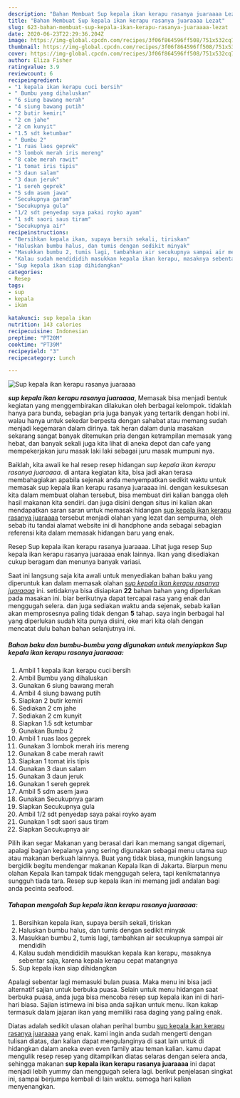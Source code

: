 ```yaml
---
description: "Bahan Membuat Sup kepala ikan kerapu rasanya juaraaaa Lezat"
title: "Bahan Membuat Sup kepala ikan kerapu rasanya juaraaaa Lezat"
slug: 623-bahan-membuat-sup-kepala-ikan-kerapu-rasanya-juaraaaa-lezat
date: 2020-06-23T22:29:36.204Z
image: https://img-global.cpcdn.com/recipes/3f06f864596ff508/751x532cq70/sup-kepala-ikan-kerapu-rasanya-juaraaaa-foto-resep-utama.jpg
thumbnail: https://img-global.cpcdn.com/recipes/3f06f864596ff508/751x532cq70/sup-kepala-ikan-kerapu-rasanya-juaraaaa-foto-resep-utama.jpg
cover: https://img-global.cpcdn.com/recipes/3f06f864596ff508/751x532cq70/sup-kepala-ikan-kerapu-rasanya-juaraaaa-foto-resep-utama.jpg
author: Eliza Fisher
ratingvalue: 3.9
reviewcount: 6
recipeingredient:
- "1 kepala ikan kerapu cuci bersih"
- " Bumbu yang dihaluskan"
- "6 siung bawang merah"
- "4 siung bawang putih"
- "2 butir kemiri"
- "2 cm jahe"
- "2 cm kunyit"
- "1.5 sdt ketumbar"
- " Bumbu 2"
- "1 ruas laos geprek"
- "3 lombok merah iris mereng"
- "8 cabe merah rawit"
- "1 tomat iris tipis"
- "3 daun salam"
- "3 daun jeruk"
- "1 sereh geprek"
- "5 sdm asem jawa"
- "Secukupnya garam"
- "Secukupnya gula"
- "1/2 sdt penyedap saya pakai royko ayam"
- "1 sdt saori saus tiram"
- "Secukupnya air"
recipeinstructions:
- "Bersihkan kepala ikan, supaya bersih sekali, tiriskan"
- "Haluskan bumbu halus, dan tumis dengan sedikit minyak"
- "Masukkan bumbu 2, tumis lagi, tambahkan air secukupnya sampai air mendidih"
- "Kalau sudah mendididih masukkan kepala ikan kerapu, masaknya sebentar saja, karena kepala kerapu cepat matangnya"
- "Sup kepala ikan siap dihidangkan"
categories:
- Resep
tags:
- sup
- kepala
- ikan

katakunci: sup kepala ikan 
nutrition: 143 calories
recipecuisine: Indonesian
preptime: "PT20M"
cooktime: "PT39M"
recipeyield: "3"
recipecategory: Lunch

---
```



![Sup kepala ikan kerapu rasanya juaraaaa](https://img-global.cpcdn.com/recipes/3f06f864596ff508/751x532cq70/sup-kepala-ikan-kerapu-rasanya-juaraaaa-foto-resep-utama.jpg)

<b><i>sup kepala ikan kerapu rasanya juaraaaa</i></b>, Memasak bisa menjadi bentuk kegiatan yang menggembirakan dilakukan oleh berbagai kelompok. tidaklah hanya para bunda, sebagian pria juga banyak yang tertarik dengan hobi ini. walau hanya untuk sekedar berpesta dengan sahabat atau memang sudah menjadi kegemaran dalam dirinya. tak heran dalam dunia masakan sekarang sangat banyak ditemukan pria dengan ketrampilan memasak yang hebat, dan banyak sekali juga kita lihat di aneka depot dan cafe yang mempekerjakan juru masak laki laki sebagai juru masak mumpuni nya.

Baiklah, kita awali ke hal resep resep hidangan <i>sup kepala ikan kerapu rasanya juaraaaa</i>. di antara kegiatan kita, bisa jadi akan terasa membahagiakan apabila sejenak anda menyempatkan sedikit waktu untuk memasak sup kepala ikan kerapu rasanya juaraaaa ini. dengan kesuksesan kita dalam membuat olahan tersebut, bisa membuat diri kalian bangga oleh hasil makanan kita sendiri. dan juga disini dengan situs ini kalian akan mendapatkan saran saran untuk memasak hidangan <u>sup kepala ikan kerapu rasanya juaraaaa</u> tersebut menjadi olahan yang lezat dan sempurna, oleh sebab itu tandai alamat website ini di handphone anda sebagai sebagian referensi kita dalam memasak hidangan baru yang enak.

Resep Sup kepala ikan kerapu rasanya juaraaaa. Lihat juga resep Sup kepala ikan kerapu rasanya juaraaaa enak lainnya. Ikan yang disediakan cukup beragam dan menunya banyak variasi.


Saat ini langsung saja kita awali untuk menyediakan bahan baku yang diperuntuk kan dalam memasak olahan <u><i>sup kepala ikan kerapu rasanya juaraaaa</i></u> ini. setidaknya bisa disiapkan <b>22</b> bahan bahan yang diperlukan pada masakan ini. biar berikutnya dapat tercapai rasa yang enak dan menggugah selera. dan juga sediakan waktu anda sejenak, sebab kalian akan memprosesnya paling tidak dengan <b>5</b> tahap. saya ingin berbagai hal yang diperlukan sudah kita punya disini, oke mari kita olah dengan mencatat dulu bahan bahan selanjutnya ini.

<!--inarticleads1-->

##### Bahan baku dan bumbu-bumbu yang digunakan untuk menyiapkan Sup kepala ikan kerapu rasanya juaraaaa:

1. Ambil 1 kepala ikan kerapu cuci bersih
1. Ambil  Bumbu yang dihaluskan
1. Gunakan 6 siung bawang merah
1. Ambil 4 siung bawang putih
1. Siapkan 2 butir kemiri
1. Sediakan 2 cm jahe
1. Sediakan 2 cm kunyit
1. Siapkan 1.5 sdt ketumbar
1. Gunakan  Bumbu 2
1. Ambil 1 ruas laos geprek
1. Gunakan 3 lombok merah iris mereng
1. Gunakan 8 cabe merah rawit
1. Siapkan 1 tomat iris tipis
1. Gunakan 3 daun salam
1. Gunakan 3 daun jeruk
1. Gunakan 1 sereh geprek
1. Ambil 5 sdm asem jawa
1. Gunakan Secukupnya garam
1. Siapkan Secukupnya gula
1. Ambil 1/2 sdt penyedap saya pakai royko ayam
1. Gunakan 1 sdt saori saus tiram
1. Siapkan Secukupnya air


Pilih ikan segar Makanan yang berasal dari ikan memang sangat digemari, apalagi bagian kepalanya yang sering digunakan sebagai menu utama sup atau makanan berkuah lainnya. Buat yang tidak biasa, mungkin langsung bergidik begitu mendengar makanan Kepala Ikan di Jakarta. Biarpun menu olahan Kepala Ikan tampak tidak menggugah selera, tapi kenikmatannya sungguh tiada tara. Resep sup kepala ikan ini memang jadi andalan bagi anda pecinta seafood. 

<!--inarticleads2-->

##### Tahapan mengolah Sup kepala ikan kerapu rasanya juaraaaa:

1. Bersihkan kepala ikan, supaya bersih sekali, tiriskan
1. Haluskan bumbu halus, dan tumis dengan sedikit minyak
1. Masukkan bumbu 2, tumis lagi, tambahkan air secukupnya sampai air mendidih
1. Kalau sudah mendididih masukkan kepala ikan kerapu, masaknya sebentar saja, karena kepala kerapu cepat matangnya
1. Sup kepala ikan siap dihidangkan


Apalagi sebentar lagi memasuki bulan puasa. Maka menu ini bisa jadi alternatif sajian untuk berbuka puasa. Selain untuk menu hidangan saat berbuka puasa, anda juga bisa mencoba resep sup kepala ikan ini di hari-hari biasa. Sajian istimewa ini bisa anda sajikan untuk menu. Ikan kakap termasuk dalam jajaran ikan yang memiliki rasa daging yang paling enak. 

Diatas adalah sedikit ulasan olahan perihal bumbu <u>sup kepala ikan kerapu rasanya juaraaaa</u> yang enak. kami ingin anda sudah mengerti dengan tulisan diatas, dan kalian dapat mengulanginya di saat lain untuk di hidangkan dalam aneka even even family atau teman kalian. kamu dapat mengulik resep resep yang ditampilkan diatas selaras dengan selera anda, sehingga makanan <b>sup kepala ikan kerapu rasanya juaraaaa</b> ini dapat menjadi lebih yummy dan menggugah selera lagi. berikut penjelasan singkat ini, sampai berjumpa kembali di lain waktu. semoga hari kalian menyenangkan.
